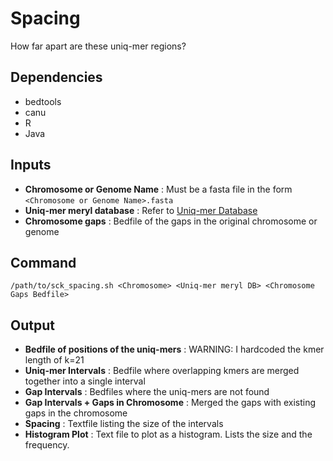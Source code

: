 # Spacing

How far apart are these uniq-mer regions?

## Dependencies
- bedtools
- canu
- R
- Java

## Inputs
- **Chromosome or Genome Name** : Must be a fasta file in the form `<Chromosome or Genome Name>.fasta`
- **Uniq-mer meryl database** : Refer to [Uniq-mer Database](https://github.com/cchu70/mashmap_postfilter/tree/master/Uniq-mer_database)
- **Chromosome gaps** : Bedfile of the gaps in the original chromosome or genome



## Command
```
/path/to/sck_spacing.sh <Chromosome> <Uniq-mer meryl DB> <Chromosome Gaps Bedfile>
```

## Output
- **Bedfile of positions of the uniq-mers** : WARNING: I hardcoded the kmer length of k=21
- **Uniq-mer Intervals** : Bedfile where overlapping kmers are merged together into a single interval
- **Gap Intervals** : Bedfiles where the uniq-mers are not found
- **Gap Intervals + Gaps in Chromosome** : Merged the gaps with existing gaps in the chromosome
- **Spacing** : Textfile listing the size of the intervals
- **Histogram Plot** : Text file to plot as a histogram. Lists the size and the frequency. 
